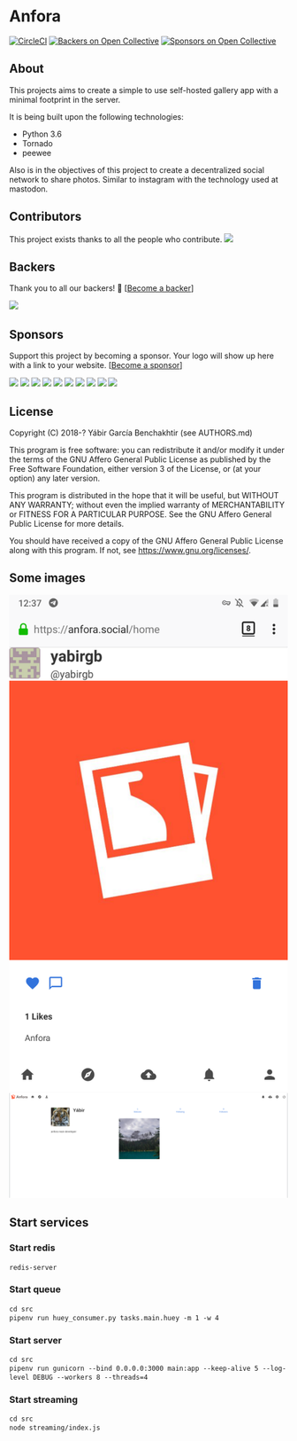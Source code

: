 # Anfora

[![CircleCI](https://circleci.com/gh/anforaProject/anfora.svg?style=svg)](https://circleci.com/gh/anforaProject/anfora)
[![Backers on Open Collective](https://opencollective.com/anfora/backers/badge.svg)](#backers)
 [![Sponsors on Open Collective](https://opencollective.com/anfora/sponsors/badge.svg)](#sponsors) 

## About

This projects aims to create a simple to use self-hosted gallery app
with a minimal footprint in the server.

It is being built upon the following technologies:

* Python 3.6
* Tornado
* peewee

Also is in the objectives of this project to create a decentralized social
network to share photos. Similar to instagram with the technology used at mastodon.

## Contributors

This project exists thanks to all the people who contribute. 
<a href="https://github.com/anforaProject/anfora/graphs/contributors"><img src="https://opencollective.com/anfora/contributors.svg?width=890&button=false" /></a>


## Backers

Thank you to all our backers! 🙏 [[Become a backer](https://opencollective.com/anfora#backer)]

<a href="https://opencollective.com/anfora#backers" target="_blank"><img src="https://opencollective.com/anfora/backers.svg?width=890"></a>


## Sponsors

Support this project by becoming a sponsor. Your logo will show up here with a link to your website. [[Become a sponsor](https://opencollective.com/anfora#sponsor)]

<a href="https://opencollective.com/anfora/sponsor/0/website" target="_blank"><img src="https://opencollective.com/anfora/sponsor/0/avatar.svg"></a>
<a href="https://opencollective.com/anfora/sponsor/1/website" target="_blank"><img src="https://opencollective.com/anfora/sponsor/1/avatar.svg"></a>
<a href="https://opencollective.com/anfora/sponsor/2/website" target="_blank"><img src="https://opencollective.com/anfora/sponsor/2/avatar.svg"></a>
<a href="https://opencollective.com/anfora/sponsor/3/website" target="_blank"><img src="https://opencollective.com/anfora/sponsor/3/avatar.svg"></a>
<a href="https://opencollective.com/anfora/sponsor/4/website" target="_blank"><img src="https://opencollective.com/anfora/sponsor/4/avatar.svg"></a>
<a href="https://opencollective.com/anfora/sponsor/5/website" target="_blank"><img src="https://opencollective.com/anfora/sponsor/5/avatar.svg"></a>
<a href="https://opencollective.com/anfora/sponsor/6/website" target="_blank"><img src="https://opencollective.com/anfora/sponsor/6/avatar.svg"></a>
<a href="https://opencollective.com/anfora/sponsor/7/website" target="_blank"><img src="https://opencollective.com/anfora/sponsor/7/avatar.svg"></a>
<a href="https://opencollective.com/anfora/sponsor/8/website" target="_blank"><img src="https://opencollective.com/anfora/sponsor/8/avatar.svg"></a>
<a href="https://opencollective.com/anfora/sponsor/9/website" target="_blank"><img src="https://opencollective.com/anfora/sponsor/9/avatar.svg"></a>



## License

Copyright (C) 2018-? Yábir García Benchakhtir (see AUTHORS.md)

This program is free software: you can redistribute it and/or modify it under the terms of the GNU Affero General Public License as published by the Free Software Foundation, either version 3 of the License, or (at your option) any later version.

This program is distributed in the hope that it will be useful, but WITHOUT ANY WARRANTY; without even the implied warranty of MERCHANTABILITY or FITNESS FOR A PARTICULAR PURPOSE. See the GNU Affero General Public License for more details.

You should have received a copy of the GNU Affero General Public License along with this program. If not, see https://www.gnu.org/licenses/.


## Some images

![MobileView](/images/mobile.png)
![ProfileView](/images/profile_view.png)

## Start services

### Start redis

    redis-server

### Start queue
    
    cd src
    pipenv run huey_consumer.py tasks.main.huey -m 1 -w 4

### Start server

    cd src
    pipenv run gunicorn --bind 0.0.0.0:3000 main:app --keep-alive 5 --log-level DEBUG --workers 8 --threads=4

### Start streaming

    cd src
    node streaming/index.js

